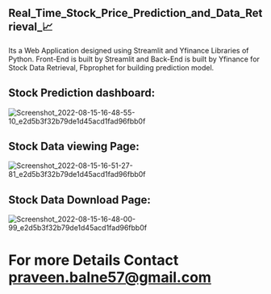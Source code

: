 ## Real_Time_Stock_Price_Prediction_and_Data_Retrieval_📈
  Its a Web Application designed using Streamlit and Yfinance Libraries of Python. Front-End is built by Streamlit and Back-End is built by Yfinance for Stock Data Retrieval, Fbprophet for building prediction model.
  
  ## Stock Prediction dashboard:
  ![Screenshot_2022-08-15-16-48-55-10_e2d5b3f32b79de1d45acd1fad96fbb0f](https://user-images.githubusercontent.com/103643515/185422211-a80687b8-2186-444f-8871-d3efe2934375.jpg)
    
  ## Stock Data viewing Page: 
  ![Screenshot_2022-08-15-16-51-27-81_e2d5b3f32b79de1d45acd1fad96fbb0f](https://user-images.githubusercontent.com/103643515/185422650-a7f78661-233f-4544-89ea-ac193bb707d5.jpg)
    
  ## Stock Data Download Page:
  ![Screenshot_2022-08-15-16-48-00-99_e2d5b3f32b79de1d45acd1fad96fbb0f](https://user-images.githubusercontent.com/103643515/185422810-24098a67-fa03-4dd6-ac25-ba9ea759f68b.jpg)

# For more Details Contact praveen.balne57@gmail.com
